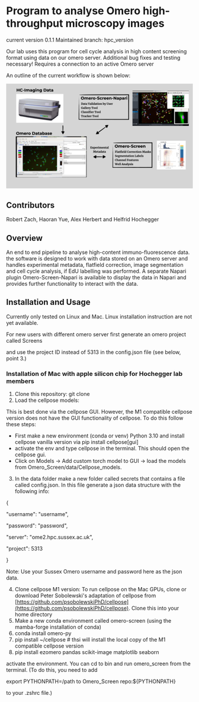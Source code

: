 # Program to analyse Omero high-throughput microscopy images

current version 0.1.1
Maintained branch: hpc_version

Our lab uses this program for cell cycle analysis in high content screening format
using data on our omero server.
Additional bug fixes and testing necessary!
Requires a connection to an active Omero server

An outline of the current workflow is shown below:

![Overview Image](data/readme_imgs/Overview.jpeg)

## Contributors

Robert Zach, Haoran Yue, Alex Herbert and Helfrid Hochegger

## Overview

An end to end pipeline to analyse high-content immuno-fluorescence data.
the software is designed to work with data stored on an Omero server
and handles experimental metadata, flatfield correction, image segmentation and cell cycle analysis,
if EdU labelling was performed.
A separate Napari plugin Omero-Screen-Napari is available to display the data in Napari
and provides further functionality to interact with the data.

## Installation and Usage

Currently only tested on Linux and Mac. Linux installation instruction are not yet available.

For new users with different omero server first generate an omero project called Screens

and use the project ID instead of 5313 in the config.json file (see below, point 3.)

### Installation of Mac with apple silicon chip for Hochegger lab members

1) Clone this repository: git clone
2) Load the cellpose models:

This is best done via the cellpose GUI. However, the M1 compatible cellpose version does not have the GUI functionality of cellpose. To do this follow these steps:

* First make a new environment (conda or venv) Python 3.10 and install cellpose vanilla version via pip install cellpose[gui]
* activate the env and type cellpose in the terminal. This should open the cellpose gui.
* Click on Models -> Add custom torch model to GUI -> load the models from Omero_Screen/data/Cellpose_models.

3) In the data folder make a new folder called secrets that contains a file called config.json. In this file generate a json data structure with the following info:

{

"username": "username",

"password": "password",

"server": "ome2.hpc.sussex.ac.uk",

"project": 5313

}

Note: Use your Sussex Omero username and password here as the json data.

4) Clone cellpose M1 version: To run cellpose on the Mac GPUs, clone or download Peter Sobolewski's adaptation of cellpose from [https://github.com/psobolewskiPhD/cellpose](https://github.com/psobolewskiPhD/cellpose). Clone this into your home directory
5) Make a new conda environment called omero-screen (using the mamba-forge installation of conda)
6) conda install omero-py
7) pip install ~/cellpose # thsi will install the local copy of the M1 compatible cellpose version
8) pip install ezomero pandas scikit-image matplotlib seaborn

activate the environment. You can cd to bin and run omero_screen from the terminal. (To do this, you need to add

export PYTHONPATH=/path to Omero_Screen repo:${PYTHONPATH}

to your .zshrc file.)
